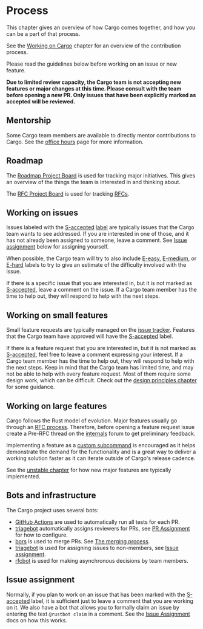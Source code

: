 # Process

This chapter gives an overview of how Cargo comes together, and how you can be
a part of that process.

See the [Working on Cargo] chapter for an overview of the contribution
process.

Please read the guidelines below before working on an issue or new feature.

**Due to limited review capacity, the Cargo team is not accepting new features
or major changes at this time. Please consult with the team before opening a
new PR. Only issues that have been explicitly marked as accepted will be
reviewed.**

[Working on Cargo]: working-on-cargo.md

## Mentorship

Some Cargo team members are available to directly mentor contributions to Cargo.
See the [office hours] page for more information.

[office hours]: https://github.com/rust-lang/cargo/wiki/Office-Hours

## Roadmap

The [Roadmap Project Board] is used for tracking major initiatives. This gives
an overview of the things the team is interested in and thinking about.

The [RFC Project Board] is used for tracking [RFCs].

[the 2020 roadmap]: https://blog.rust-lang.org/inside-rust/2020/01/10/cargo-in-2020.html
[Roadmap Project Board]: https://github.com/rust-lang/cargo/projects/1
[RFC Project Board]: https://github.com/rust-lang/cargo/projects/2
[RFCs]: https://github.com/rust-lang/rfcs/

## Working on issues

Issues labeled with the [S-accepted] [label] are typically issues that the
Cargo team wants to see addressed. If you are interested in one of those, and
it has not already been assigned to someone, leave a comment. See [Issue
assignment](#issue-assignment) below for assigning yourself.

When possible, the Cargo team will try to also include [E-easy], [E-medium],
or [E-hard] labels to try to give an estimate of the difficulty involved with
the issue.

If there is a specific issue that you are interested in, but it is not marked
as [S-accepted], leave a comment on the issue. If a Cargo team member has the
time to help out, they will respond to help with the next steps.

[E-easy]: https://github.com/rust-lang/cargo/labels/E-easy
[E-medium]: https://github.com/rust-lang/cargo/labels/E-medium
[E-hard]: https://github.com/rust-lang/cargo/labels/E-hard
[S-accepted]: https://github.com/rust-lang/cargo/labels/S-accepted
[label]: ../issues.md#issue-labels

## Working on small features

Small feature requests are typically managed on the [issue
tracker][issue-feature-request]. Features that the Cargo team have approved
will have the [S-accepted] label.

If there is a feature request that you are interested in, but it is not marked
as [S-accepted], feel free to leave a comment expressing your interest. If a
Cargo team member has the time to help out, they will respond to help with the
next steps. Keep in mind that the Cargo team has limited time, and may not be
able to help with every feature request. Most of them require some design
work, which can be difficult. Check out the [design principles chapter] for
some guidance.

## Working on large features

Cargo follows the Rust model of evolution. Major features usually go through
an [RFC process]. Therefore, before opening a feature request issue create a
Pre-RFC thread on the [internals][irlo] forum to get preliminary feedback.

Implementing a feature as a [custom subcommand][subcommands] is encouraged as
it helps demonstrate the demand for the functionality and is a great way to
deliver a working solution faster as it can iterate outside of Cargo's release
cadence.

See the [unstable chapter] for how new major features are typically
implemented.

[unstable chapter]: unstable.md

## Bots and infrastructure

The Cargo project uses several bots:

* [GitHub Actions] are used to automatically run all tests for each PR.
* [triagebot] automatically assigns reviewers for PRs, see [PR Assignment] for
  how to configure.
* [bors] is used to merge PRs. See [The merging process].
* [triagebot] is used for assigning issues to non-members, see [Issue
  assignment](#issue-assignment).
* [rfcbot] is used for making asynchronous decisions by team members.

[bors]: https://buildbot2.rust-lang.org/homu/
[The merging process]: working-on-cargo.md#the-merging-process
[GitHub Actions]: https://github.com/features/actions
[triagebot]: https://forge.rust-lang.org/triagebot/index.html
[rfcbot]: https://github.com/rust-lang/rfcbot-rs
[PR Assignment]: https://forge.rust-lang.org/triagebot/pr-assignment.html

## Issue assignment

Normally, if you plan to work on an issue that has been marked with the
[S-accepted] label, it is sufficient just to leave a comment that you are
working on it. We also have a bot that allows you to formally claim an issue
by entering the text `@rustbot claim` in a comment. See the [Issue Assignment] docs
on how this works.


[Issue Assignment]: https://forge.rust-lang.org/triagebot/issue-assignment.html
[team]: https://www.rust-lang.org/governance/teams/dev-tools#cargo
[Zulip]: https://rust-lang.zulipchat.com/#narrow/stream/246057-t-cargo
[issue-feature-request]: https://github.com/rust-lang/cargo/labels/C-feature-request
[Feature accepted]: https://github.com/rust-lang/cargo/labels/Feature%20accepted
[design principles chapter]: ../design.md
[RFC process]: https://github.com/rust-lang/rfcs/
[irlo]: https://internals.rust-lang.org/
[subcommands]: https://doc.rust-lang.org/cargo/reference/external-tools.html#custom-subcommands
